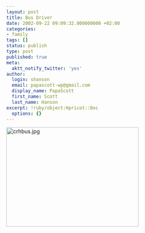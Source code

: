 ```yaml
---
layout: post
title: Bus Driver
date: 2002-09-22 09:09:32.000000000 +02:00
categories:
- family
tags: []
status: publish
type: post
published: true
meta:
  aktt_notify_twitter: 'yes'
author:
  login: shanson
  email: papascott-wp@gmail.com
  display_name: PapaScott
  first_name: Scott
  last_name: Hanson
excerpt: !ruby/object:Hpricot::Doc
  options: {}
---
```

<p><img alt="crhbus.jpg" src="https://www.papascott.de/wordpress/wp-content/uploads/2002/09/crhbus.jpg" width="350" height="262" border="0" /></p>
